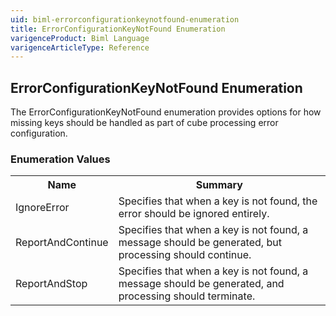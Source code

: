 ```yaml
---
uid: biml-errorconfigurationkeynotfound-enumeration
title: ErrorConfigurationKeyNotFound Enumeration
varigenceProduct: Biml Language
varigenceArticleType: Reference
---
```


## ErrorConfigurationKeyNotFound Enumeration<div class="LanguageSummary"><div class ="SummaryItem">The ErrorConfigurationKeyNotFound enumeration provides options for how missing keys should be handled as part of cube processing error configuration.</div></div><div class="EnumValueGroup">### Enumeration Values<table id="EnumValue" class="MemberList"><tbody><tr><th class="MemberNameColumnHeader">Name</th><th class="MemberSummaryColumnHeader">Summary</th></tr><tr class="cd0"><td class="MemberName">IgnoreError</td><td class="MemberSummary"><div class ="SummaryItem">Specifies that when a key is not found, the error should be ignored entirely.</div> </td></tr><tr class="cd1"><td class="MemberName">ReportAndContinue</td><td class="MemberSummary"><div class ="SummaryItem">Specifies that when a key is not found, a message should be generated, but processing should continue.</div> </td></tr><tr class="cd0"><td class="MemberName">ReportAndStop</td><td class="MemberSummary"><div class ="SummaryItem">Specifies that when a key is not found, a message should be generated, and processing should terminate.</div> </td></tr></tbody></table></div>